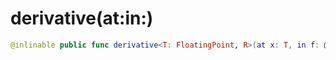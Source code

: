 # derivative(at:in:)

``` swift
@inlinable public func derivative<T: FloatingPoint, R>(at x: T, in f: @differentiable (T) -> R) -> R.TangentVector where T.TangentVector == T
```
